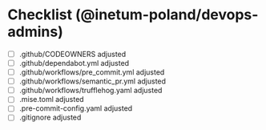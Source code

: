 # Checklist (@inetum-poland/devops-admins)

- [ ] .github/CODEOWNERS adjusted
- [ ] .github/dependabot.yml adjusted
- [ ] .github/workflows/pre_commit.yml adjusted
- [ ] .github/workflows/semantic_pr.yml adjusted
- [ ] .github/workflows/trufflehog.yaml adjusted
- [ ] .mise.toml adjusted
- [ ] .pre-commit-config.yaml adjusted
- [ ] .gitignore adjusted
